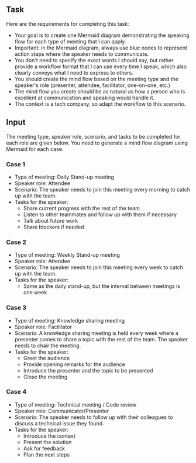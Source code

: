## Task
Here are the requirements for completing this task: 
- Your goal is to create one Mermaid diagram demonstrating the speaking flow for each type of meeting that I can apply.  
- Important: in the Mermaid diagram, always use blue nodes to represent action steps where the speaker needs to communicate.
- You don't need to specify the exact words I should say, but rather provide a workflow format that I can use every time I speak, which also clearly conveys what I need to express to others.  
- You should create the mind flow based on the meeting type and the speaker's role (presenter, attendee, facilitator, one-on-one, etc.) 
- The mind flow you create should be as natural as how a person who is excellent at communication and speaking would handle it. 
- The context is a tech company, so adapt the workflow to this scenario.

## Input
The meeting type, speaker role, scenario, and tasks to be completed for each role are given below. You need to generate a mind flow diagram using Mermaid for each case.

### Case 1
- Type of meeting: Daily Stand-up meeting
- Speaker role: Attendee
- Scenario: The speaker needs to join this meeting every morning to catch up with the team.
- Tasks for the speaker: 
  - Share current progress with the rest of the team
  - Listen to other teammates and follow up with them if necessary
  - Talk about future work
  - Share blockers if needed

### Case 2
- Type of meeting: Weekly Stand-up meeting
- Speaker role: Attendee
- Scenario: The speaker needs to join this meeting every week to catch up with the team.
- Tasks for the speaker: 
  - Same as the daily stand-up, but the interval between meetings is one week


### Case 3
- Type of meeting: Knowledge sharing meeting
- Speaker role: Facilitator 
- Scenario: A knowledge sharing meeting is held every week where a presenter comes to share a topic with the rest of the team. The speaker needs to chair the meeting.
- Tasks for the speaker:
  - Greet the audience 
  - Provide opening remarks for the audience 
  - Introduce the presenter and the topic to be presented 
  - Close the meeting 

### Case 4 
- Type of meeting: Technical meeting / Code review
- Speaker role: Communicator/Presenter
- Scenario: The speaker needs to follow up with their colleagues to discuss a technical issue they found.
- Tasks for the speaker:
  - Introduce the context
  - Present the solution
  - Ask for feedback
  - Plan the next steps
